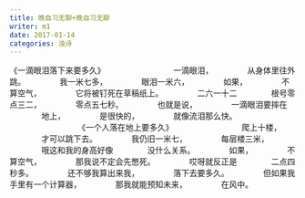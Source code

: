 ```yaml
---
title: 晚自习无聊+晚自习无聊
writer: m1
date: 2017-01-14
categories: 浊诗
---
```


《一滴眼泪落下来要多久》
　　　　
　　　　一滴眼泪，
　　　　从身体里往外跳。
　　　　我一米七多，
　　　　眼泪一米六，
　　　　如果，
　　　　不算空气，
　　　　它将被钉死在草稿纸上。
　　　　二六一十二
　　　　根号零点三二，
　　　　零点五七秒。
　　　　也就是说，
　　　　一滴眼泪要摔在
　　　　地上，
　　　　是很快的，
　　　　就像流泪那么快。  
　　　　
　　　　
《一个人落在地上要多久》
　　　　
　　　　爬上十楼，
　　　　才可以跳下去。
　　　　我仍旧一米七，
　　　　每层楼三米，
　　　　哦这和我的身高好像
　　　　没什么关系。
　　　　如果，
　　　　不算空气，
　　　　那我说不定会先憋死。
　　　　哎呀就反正是
　　　　二点四秒多。
　　　　还不够我算出来我，
　　　　落下去要多久。
　　　　但如果我手里有一个计算器，
　　　　那我就能预知未来，
　　　　在风中。